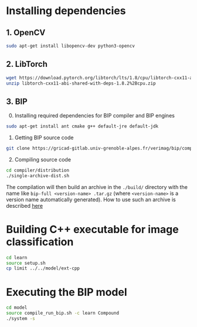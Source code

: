 # Installing dependencies

## 1. OpenCV

``` bash
sudo apt-get install libopencv-dev python3-opencv 
```

## 2. LibTorch

```bash
wget https://download.pytorch.org/libtorch/lts/1.8/cpu/libtorch-cxx11-abi-shared-with-deps-1.8.2%2Bcpu.zip 
unzip libtorch-cxx11-abi-shared-with-deps-1.8.2%2Bcpu.zip
```
## 3. BIP
0. Installing required dependencies for BIP compiler and BIP engines
```bash
sudo apt-get install ant cmake g++ default-jre default-jdk
```
1. Getting BIP source code
```bash
git clone https://gricad-gitlab.univ-grenoble-alpes.fr/verimag/bip/compiler.git
```
2. Compiling source code
```bash
cd compiler/distribution
./single-archive-dist.sh
```
The compilation will then build an archive in the `./build/` directory with the name like `bip-full <version-name> .tar.gz` (where `<version-name>` is a version name automatically generated). How to use such an archive is described [here](http://www-verimag.imag.fr/New-BIP-tools.html?lang=en)




# Building C++ executable for image classification

```bash
cd learn
source setup.sh
cp limit ../../model/ext-cpp
```



# Executing the BIP model

```bash
cd model
source compile_run_bip.sh -c learn Compound
./system -s
```

